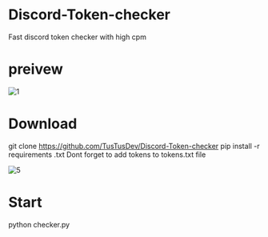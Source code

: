 # Discord-Token-checker
Fast discord token checker with high cpm

# preivew 

![1](https://i.imgur.com/fLEPMfv.gif)

# Download

git clone https://github.com/TusTusDev/Discord-Token-checker
pip install -r requirements .txt
Dont forget to add tokens to tokens.txt file



![5](https://i.imgur.com/gIOzIUs.png)

# Start 
python checker.py

